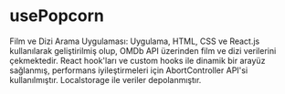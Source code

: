 # usePopcorn
Film ve Dizi Arama Uygulaması: Uygulama, HTML, CSS ve React.js kullanılarak geliştirilmiş olup, OMDb API üzerinden film ve dizi verilerini çekmektedir. React hook'ları ve custom hooks ile dinamik bir arayüz sağlanmış, performans iyileştirmeleri için AbortController API'si kullanılmıştır. Localstorage ile veriler depolanmıştır.
